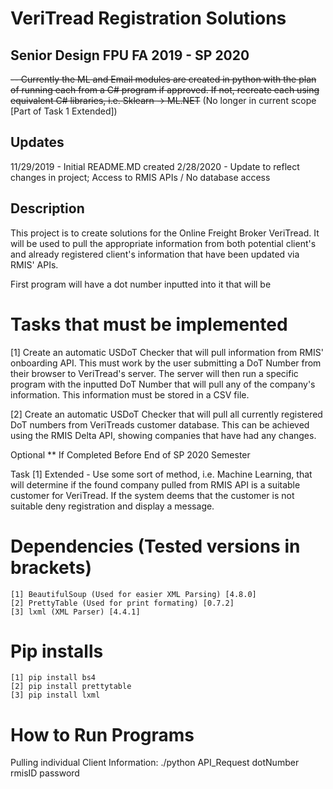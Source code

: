 # VeriTread Registration Solutions
## Senior Design FPU FA 2019 - SP 2020
 ~~-- Currently the ML and Email modules are created in python with the plan of 
    running each from a C# program if approved. If not, recreate each using equivalent C# libraries, i.e. Sklearn -> ML.NET~~ 
    (No longer in current scope [Part of Task 1 Extended])
    
## Updates
  11/29/2019 - Initial README.MD created
  2/28/2020 - Update to reflect changes in project; Access to RMIS APIs / No database access

## Description
This project is to create solutions for the Online Freight
Broker VeriTread. It will be used to pull the appropriate information
from both potential client's and already registered client's information that
have been updated via RMIS' APIs. 

First program will have a dot number inputted into it that will be 

# Tasks that must be implemented
[1] Create an automatic USDoT Checker that will pull information 
    from RMIS' onboarding API. This must work by the user submitting 
    a DoT Number from their browser to VeriTread's server. The server 
    will then run a specific program with the inputted DoT Number that
    will pull any of the company's information. This information must
    be stored in a CSV file.
      
[2] Create an automatic USDoT Checker that will pull all
    currently registered DoT numbers from VeriTreads customer
    database. This can be achieved using the RMIS Delta API,
    showing companies that have had any changes.
    
Optional ** If Completed Before End of SP 2020 Semester

Task [1] Extended - 
    Use some sort of method, i.e. Machine Learning, 
    that will determine if the found company pulled 
    from RMIS API is a suitable customer for VeriTread.
    If the system deems that the customer is not suitable
    deny registration and display a message.
    
# Dependencies (Tested versions in brackets)
    [1] BeautifulSoup (Used for easier XML Parsing) [4.8.0]
    [2] PrettyTable (Used for print formating) [0.7.2]
    [3] lxml (XML Parser) [4.4.1]

# Pip installs
    [1] pip install bs4
    [2] pip install prettytable
    [3] pip install lxml

# How to Run Programs 
Pulling individual Client Information:
    ./python API_Request dotNumber rmisID password
  

